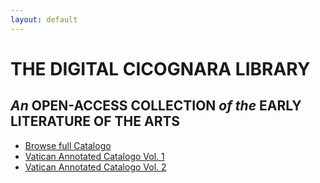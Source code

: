 ```yaml
---
layout: default
---
```

<h1>THE DIGITAL CICOGNARA LIBRARY</h1>
<h2><em>An</em> OPEN-ACCESS COLLECTION <em>of the</em> EARLY LITERATURE OF THE ARTS</h2>
<div class="home-catalogo-buttons">
  <ul class="browse-catalogo-list">
    <li><a class="browse-catalogo-button" href="/catalogo">Browse full Catalogo</a></li>
    <li><a class="browse-catalogo-button" href="https://digi.vatlib.it/view/STP_Riserva.IV.169(1)">Vatican Annotated Catalogo Vol. 1</a></li>
    <li><a class="browse-catalogo-button" href="https://digi.vatlib.it/view/STP_Riserva.IV.169(2)">Vatican Annotated Catalogo Vol. 2</a></li>
  </ul>
</div>
